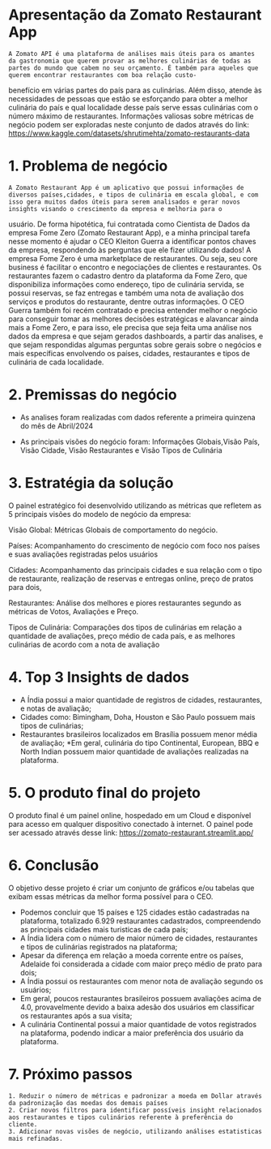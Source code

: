 # Apresentação da Zomato Restaurant App

    A Zomato API é uma plataforma de análises mais úteis para os amantes da gastronomia que querem provar as melhores culinárias de todas as partes do mundo que cabem no seu orçamento. É também para aqueles que querem encontrar restaurantes com boa relação custo-
benefício em várias partes do país para as culinárias. Além disso, atende às necessidades de pessoas que estão se esforçando para obter a melhor culinária do país e qual localidade desse país serve essas culinárias com o número máximo de restaurantes. Informações 
valiosas sobre métricas de negócio podem ser exploradas neste conjunto de dados através do link: https://www.kaggle.com/datasets/shrutimehta/zomato-restaurants-data

# 1. Problema de negócio
    A Zomato Restaurant App é um aplicativo que possui informações de diversos países,cidades, e tipos de culinária em escala global, e com isso gera muitos dados úteis para serem analisados e gerar novos insights visando o crescimento da empresa e melhoria para o 
usuário. De forma hipotética, fui contratada como Cientista de Dados da empresa Fome Zero (Zomato Restaurant App), e a minha principal tarefa nesse momento é ajudar o CEO Kleiton Guerra a identificar pontos chaves da empresa, respondendo às perguntas que ele fizer 
utilizando dados! A empresa Fome Zero é uma marketplace de restaurantes. Ou seja, seu core business é facilitar o encontro e negociações de clientes e restaurantes. Os restaurantes fazem o cadastro dentro da plataforma da Fome Zero, que disponibiliza informações 
como endereço, tipo de culinária servida, se possui reservas, se faz entregas e também uma nota de avaliação dos serviços e produtos do restaurante, dentre outras informações. O CEO Guerra também foi recém contratado e precisa entender melhor o negócio para 
conseguir tomar as melhores decisões estratégicas e alavancar ainda mais a Fome Zero, e para isso, ele precisa que seja feita uma análise nos dados da empresa e que sejam gerados dashboards, a partir das analises, e que sejam respondidas algumas perguntas sobre 
gerais sobre o negócios e mais específicas envolvendo os países, cidades, restaurantes e tipos de culinária de cada localidade.


# 2. Premissas do negócio

* As analises foram realizadas com dados referente a primeira quinzena do mês de Abril/2024

* As principais visões do negócio foram: Informações Globais,Visão País, Visão Cidade, Visão Restaurantes e Visão Tipos de Culinária

    
# 3. Estratégia da solução

O painel estratégico foi desenvolvido utilizando as métricas que refletem as 5 principais visões do modelo de negócio da empresa:
  
  Visão Global: Métricas Globais de comportamento do negócio.

  Países: Acompanhamento do crescimento de negócio com foco nos países e suas avaliações registradas pelos usuários

  Cidades: Acompanhamento das principais cidades e sua relação com o tipo de restaurante, realização de reservas e entregas online, preço de pratos para dois, 

  Restaurantes: Análise dos melhores e piores restaurantes segundo as métricas de Votos, Avaliações e Preço.

  Tipos de Culinária: Comparações dos tipos de culinárias em relação a quantidade de avaliações, preço médio de cada país, e as melhores culinárias de acordo com a nota de avaliação 
     
# 4. Top 3 Insights de dados

  * A Índia possui a maior quantidade de registros de cidades, restaurantes, e notas de avaliação;
  * Cidades como: Bimingham, Doha, Houston e São Paulo possuem mais tipos de culinárias;
  * Restaurantes brasileiros localizados em Brasília possuem menor média de avaliação;
   *Em geral, culinária do tipo Continental, European, BBQ e North Indian possuem maior quantidade de avaliações realizadas na plataforma.
      

# 5. O produto final do projeto
O produto final é um painel online, hospedado em um Cloud e disponível para acesso em qualquer dispositivo conectado à internet. 
    O painel pode ser acessado através desse link: https://zomato-restaurant.streamlit.app/
    
# 6. Conclusão

  O objetivo desse projeto é criar um conjunto de gráficos e/ou tabelas que exibam essas métricas da melhor forma possível para o CEO.

  * Podemos concluir que 15 países e 125 cidades estão cadastradas na plataforma, totalizado 6.929 restaurantes cadastrados, compreendendo as principais cidades mais turisticas de cada país;
  * A Índia lidera com o número de maior número de cidades, restaurantes e tipos de culinárias registrados na plataforma;
  * Apesar da diferença em relação a moeda corrente entre os países, Adelaide foi considerada a cidade com maior preço médio de prato para dois;
  * A Índia possui os restaurantes com menor nota de avaliação segundo os usuários;
  * Em geral, poucos restaurantes brasileiros possuem avaliações acima de 4.0, provavelmente devido a baixa adesão dos usuários em classificar os restaurantes após a sua visita;
  * A culinária Continental possui a maior quantidade de votos registrados na plataforma, podendo indicar a maior preferência dos usuário da plataforma. 


# 7. Próximo passos

    1. Reduzir o número de métricas e padronizar a moeda em Dollar através da padronização das moedas dos demais países
    2. Criar novos filtros para identificar possíveis insight relacionados aos restaurantes e tipos culinários referente à preferência do cliente.
    3. Adicionar novas visões de negócio, utilizando análises estatisticas mais refinadas.
